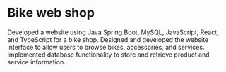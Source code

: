 # Bike web shop

Developed a website using Java Spring Boot, MySQL, JavaScript, React, and TypeScript for a bike shop.
Designed and developed the website interface to allow users to browse bikes, accessories, and services.
Implemented database functionality to store and retrieve product and service information.  
